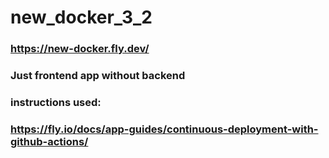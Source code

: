 # new_docker_3_2

### https://new-docker.fly.dev/

### Just frontend app without backend

### instructions used:

### https://fly.io/docs/app-guides/continuous-deployment-with-github-actions/

